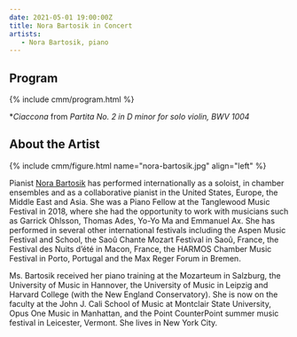 ```yaml
---
date: 2021-05-01 19:00:00Z
title: Nora Bartosik in Concert
artists: 
   - Nora Bartosik, piano
---
```


## Program

{% include cmm/program.html %}

\**Ciaccona* from *Partita No. 2 in D minor for solo violin, BWV 1004*

## About the Artist

{% include cmm/figure.html name="nora-bartosik.jpg" align="left" %}

Pianist [Nora Bartosik](https://www.norabartosik.com) has performed
internationally as a soloist, in chamber ensembles and as a collaborative
pianist in the United States, Europe, the Middle East and Asia. She was a
Piano Fellow at the Tanglewood Music Festival in 2018, where she had the
opportunity to work with musicians such as Garrick Ohlsson, Thomas Ades, Yo-Yo
Ma and Emmanuel Ax. She has performed in several other international
festivals including the Aspen Music Festival and School, the Saoû Chante
Mozart Festival in Saoû, France, the Festival des Nuits d’été in Macon,
France, the HARMOS Chamber Music Festival in Porto, Portugal and the Max Reger
Forum in Bremen.

Ms. Bartosik received her piano training at the Mozarteum in Salzburg, the
University of Music in Hannover, the University of Music in Leipzig and
Harvard College (with the New England Conservatory). She is now on the faculty
at the John J. Cali School of Music at Montclair State University, Opus One
Music in Manhattan, and the Point CounterPoint summer music festival in
Leicester, Vermont. She lives in New York City.
